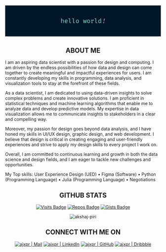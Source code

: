 [![](https://raw.githubusercontent.com/ajxpr/ajxpr/master/profile.png)](https://www.akshajpiri.dev)

<h2 align="center">ABOUT ME</h2>

I am an aspiring data scientist with a passion for design and computing. I am driven by the endless possibilities of how data and design can come together to create meaningful and impactful experiences for users. I am constantly developing my skills in programming, data analysis, and visualization tools to stay at the forefront of these fields.

As a data scientist, I am dedicated to using data-driven insights to solve complex problems and create innovative solutions. I am proficient in statistical techniques and machine learning algorithms that enable me to analyze data and develop predictive models. My expertise in data visualization allows me to communicate insights to stakeholders in a clear and compelling way.

Moreover, my passion for design goes beyond data analysis, and I have honed my skills in UI/UX design, graphic design, and web development. I believe that design is critical in creating engaging and user-friendly experiences and strive to apply my design skills to every project I work on.

Overall, I am committed to continuous learning and growth in both the data science and design fields, and I am eager to tackle new challenges and opportunities.

My Top skills: User Experience Design (UED) • Figma (Software) • Python (Programming Language) • Julia (Programming Language) • Negotiations

<h2 align="center">GITHUB STATS</h2>

<span align="center">
  
  [![Visits Badge](https://badges.strrl.dev/visits/ajxpr/ajxpr?style=for-the-badge&color=011627)](#)
  [![Repos Badge](https://badges.strrl.dev/repos/ajxpr?style=for-the-badge&color=011627)](https://github.com/ajxpr?tab=repositories)
  [![Gists Badge](https://badges.strrl.dev/gists/ajxpr?style=for-the-badge&color=011627)](https://gist.github.com/ajxpr)

</span>

<p align="center"><img src="https://github-readme-stats.vercel.app/api?username=ajxpr&show_icons=true&theme=nightowl" alt="akshaj-piri" /></p>

<h2 align="center">CONNECT WITH ME ON</h2>

[mail]: mailto:akshaj.piri@gmail.com
[linkedin]: https://www.linkedin.com/in/ajxpr
[github]: https://github.com/ajxpr
[dribbble]: https://dribbble.com/ajxpr

<span align="center">

[<img alt="ajxpr | Mail" width="30px" src="https://img.icons8.com/fluent/48/000000/mail.png" />][mail]
[<img alt="ajxpr | LinkedIn" width="30px" src="https://img.icons8.com/color/48/000000/linkedin.png" />][linkedin]
[<img alt="ajxpr | GitHub" width="30px" src="https://img.icons8.com/fluent/48/000000/github.png" />][github]
[<img alt="ajxpr | Dribbble" width="30px" src="https://img.icons8.com/fluent/48/000000/dribbble.png" />][dribbble]

</span>
